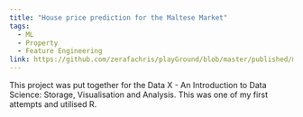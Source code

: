 ```yaml
---
title: "House price prediction for the Maltese Market"
tags:
  - ML
  - Property
  - Feature Engineering
link: https://github.com/zerafachris/playGround/blob/master/published/maltaHousePricing/readme.md
---
```


This project was put together for the Data X - An Introduction to Data Science: Storage, Visualisation and Analysis. This was one of my first attempts and utilised R.
